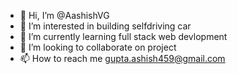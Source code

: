 - 👋 Hi, I’m @AashishVG
- 👀 I’m interested in building selfdriving car
- 🌱 I’m currently learning full stack web devlopment
- 💞️ I’m looking to collaborate on project
- 📫 How to reach me gupta.ashish459@gmail.com

<!---
AashishVG/AashishVG is a ✨ special ✨ repository because its `README.md` (this file) appears on your GitHub profile.
You can click the Preview link to take a look at your changes.
--->
